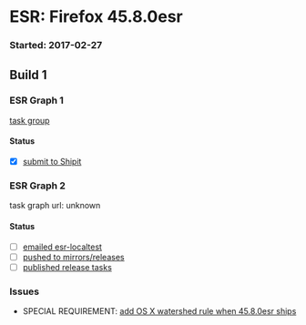 # ESR: Firefox 45.8.0esr

### Started: 2017-02-27

## Build 1

### ESR Graph 1
[task group](https://tools.taskcluster.net/push-inspector/#/d89f8c619f96913b2ac748eeb049dcef6c0ccf75)

#### Status
- [x] [submit to Shipit](https://wiki.mozilla.org/Release:Release_Automation_on_Mercurial:Starting_a_Release#Submit_to_Ship_It)

### ESR Graph 2
task graph url: unknown

#### Status
- [ ] [emailed esr-localtest](../how-tos/relpro.md#1-email-drivers-re-release-live-on-test-channel)
- [ ] [pushed to mirrors/releases](../how-tos/relpro.md#2-push-to-releases-dir-mirrors)
- [ ] [published release tasks](../how-tos/relpro.md#3-publish-release)

### Issues
- SPECIAL REQUIREMENT: [add OS X watershed rule when 45.8.0esr ships](https://bugzilla.mozilla.org/show_bug.cgi?id=1275609)


